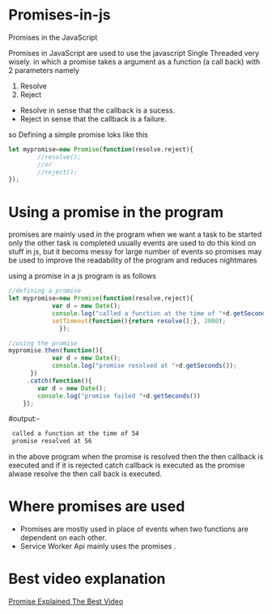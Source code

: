 # Promises-in-js
Promises in the JavaScript 

Promises in JavaScript are used to use the javascript Single Threaded very wisely.
in which a promise takes a argument as a function (a call back) with 2 parameters namely 

1. Resolve
2. Reject

+ Resolve in sense that the callback is a sucess.
+ Reject in sense that the callback is a failure.

so Defining a simple promise loks like this 

```javascript
let mypromise=new Promise(function(resolve,reject){
        //resolve();
        //or
        //reject();
});
```
# Using a promise in the program
  
  promises are mainly used in the program when we want a task to be started only the other task is completed
  usually events are used to do this kind on stuff in js, but it becoms messy for large number of events so
  promises may be used to improve the readability of the program and reduces nightmares
  
  using a promise in a js program is as follows
```javascript
//defining a promise
let mypromise=new Promise(function(resolve,reject){
			var d = new Date();
			console.log("called a function at the time of "+d.getSeconds());
			setTimeout(function(){return resolve();}, 2000);
 	    	  });

//using the promise
mypromise.then(function(){
 			var d = new Date();
			console.log("promise resolved at "+d.getSeconds());
	  })
	 .catch(function(){
	  	var d = new Date();
	  	console.log("promise failed "+d.getSeconds())
	});
```

#output:-
```html
 called a function at the time of 54
 promise resolved at 56
```

in the above program when the promise is resolved then the then callback is executed and if it is rejected catch callback is executed
as the promise alwase resolve the then call back is executed.

# Where promises are used 
+ Promises are mostly used in place of events when two functions are dependent on each other.
+ Service Worker Api mainly uses the promises .

# Best video explanation
<a href="https://www.youtube.com/embed/s6SH72uAn3Q?list=PLYswWC54mIBiBNczi4gcc4yjBIHh4OhDz&amp;ecver=1">Promise Explained The Best Video </a>
